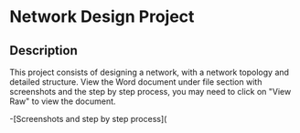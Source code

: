 <h1>Network Design Project</h1>


<h2>Description</h2>
This project consists of designing a network, with a network topology and detailed structure. View the Word document under file section with screenshots and the step by step process, you may need to click on "View Raw" to view the document. 
<br />

-[Screenshots and step by step process]( 

<!--
 ```diff
- text in red
+ text in green
! text in orange
# text in gray
@@ text in purple (and bold)@@
```
--!>
